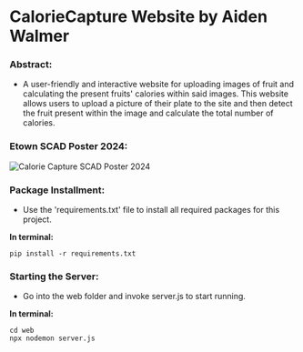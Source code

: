 # CalorieCapture Website by Aiden Walmer

### Abstract:
* A user-friendly and interactive website for uploading images of fruit and calculating the present fruits' calories within said images. 
This website allows users to upload a picture of their plate to the site and then detect the fruit present within the image and calculate the total number of calories.

### Etown SCAD Poster 2024:
![Calorie Capture SCAD Poster 2024](https://github.com/user-attachments/assets/7bfbe45e-f2b1-4344-b86f-4495145823ea)

### Package Installment: 
* Use the 'requirements.txt' file to install all required packages for this project.

**In terminal:**
```
pip install -r requirements.txt
```

### Starting the Server:
* Go into the web folder and invoke server.js to start running.

**In terminal:**
```
cd web
npx nodemon server.js
```
